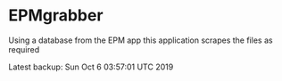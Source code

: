 # EPMgrabber
Using a database from the EPM app this application scrapes the files as required


Latest backup: Sun Oct 6 03:57:01 UTC 2019
